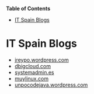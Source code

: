 **Table of Contents**
<!-- MarkdownTOC -->

- [IT Spain Blogs](#it-spain-blogs)

<!-- /MarkdownTOC -->


# IT Spain Blogs
- [jreypo.wordpress.com](https://jreypo.wordpress.com/)
- [dbigcloud.com](http://www.dbigcloud.com/)
- [systemadmin.es](http://systemadmin.es/)
- [muylinux.com](http://www.muylinux.com/)
- [unpocodejava.wordpress.com](https://unpocodejava.wordpress.com/)
